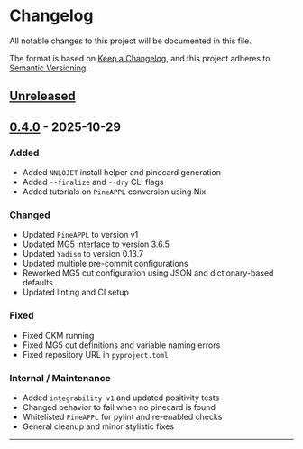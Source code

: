 # Changelog

All notable changes to this project will be documented in this file.

The format is based on [Keep a Changelog](https://keepachangelog.com/en/1.1.0/), and this project adheres to [Semantic Versioning](https://semver.org/spec/v2.0.0.html).

## [Unreleased](https://github.com/NNPDF/pinefarm/compare/v0.4.0...HEAD)

## [0.4.0](https://github.com/NNPDF/pinefarm/compare/v0.3.3...v0.4.0) - 2025-10-29

### Added

- Added `NNLOJET` install helper and pinecard generation
- Added `--finalize` and `--dry` CLI flags
- Added tutorials on `PineAPPL` conversion using Nix

### Changed

- Updated `PineAPPL` to version v1
- Updated MG5 interface to version 3.6.5
- Updated `Yadism` to version 0.13.7
- Updated multiple pre-commit configurations
- Reworked MG5 cut configuration using JSON and dictionary-based defaults
- Updated linting and CI setup

### Fixed

- Fixed CKM running
- Fixed MG5 cut definitions and variable naming errors
- Fixed repository URL in `pyproject.toml`

### Internal / Maintenance

- Added `integrability v1` and updated positivity tests
- Changed behavior to fail when no pinecard is found
- Whitelisted `PineAPPL` for pylint and re-enabled checks
- General cleanup and minor stylistic fixes

---
